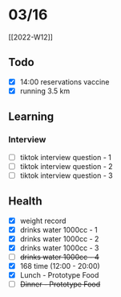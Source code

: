 # 03/16

[[2022-W12]]

## Todo

- [x] 14:00 reservations vaccine
- [x] running 3.5 km

## Learning

### Interview

- [ ] tiktok interview question - 1
- [ ] tiktok interview question - 2
- [ ] tiktok interview question - 3

## Health

- [x] weight record
- [x] drinks water 1000cc - 1
- [x] drinks water 1000cc - 2
- [x] drinks water 1000cc - 3
- [ ] ~~drinks water 1000cc - 4~~
- [x] 168 time (12:00 - 20:00)
- [x] Lunch - Prototype Food
- [ ] ~~Dinner - Prototype Food~~
